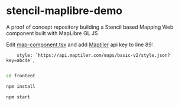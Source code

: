 # stencil-maplibre-demo
A proof of concept repository building a Stencil based Mapping Web component built with MapLibre GL JS

Edit [map-component.tsx](frontend\src\components\map-component\map-component.tsx) and add [Maptiler](https://cloud.maptiler.com/) api key to line 89:


```
    style: `https://api.maptiler.com/maps/basic-v2/style.json?key=abcde`,
```

```bash

cd frontent

npm install

npm start


```
